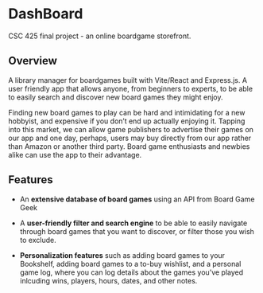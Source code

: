 # DashBoard

CSC 425 final project - an online boardgame storefront.

## Overview

A library manager for boardgames built with Vite/React and Express.js. A user friendly app that allows anyone, from beginners to experts, to be able to easily search and discover new board games they might enjoy.

 Finding new board games to play can be hard and intimidating for a new hobbyist, and expensive if you don’t end up actually enjoying it. Tapping into this market, we can allow game publishers to advertise their games on our app and one day, perhaps, users may buy directly from our app rather than Amazon or another third party. Board game enthusiasts and newbies alike can use the app to their advantage.

## Features

- An **extensive database of board games** using an API from Board Game Geek

- A **user-friendly filter and search engine** to be able to easily navigate through board games that you want to discover, or filter those you wish to exclude.
- **Personalization features** such as adding board games to your Bookshelf, adding board games to a to-buy wishlist, and a personal game log, where you can log details about the games you’ve played inlcuding wins, players, hours, dates, and other notes.
